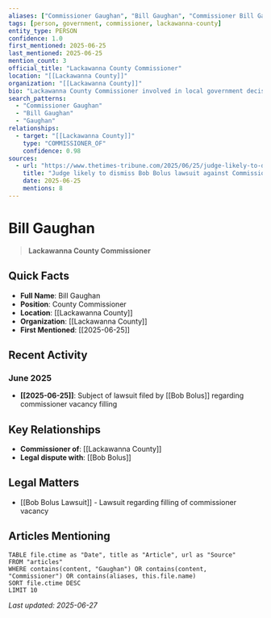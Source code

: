 ```yaml
---
aliases: ["Commissioner Gaughan", "Bill Gaughan", "Commissioner Bill Gaughan"]
tags: [person, government, commissioner, lackawanna-county]
entity_type: PERSON
confidence: 1.0
first_mentioned: 2025-06-25
last_mentioned: 2025-06-25
mention_count: 3
official_title: "Lackawanna County Commissioner"
location: "[[Lackawanna County]]"
organization: "[[Lackawanna County]]"
bio: "Lackawanna County Commissioner involved in local government decisions"
search_patterns:
  - "Commissioner Gaughan"
  - "Bill Gaughan"
  - "Gaughan"
relationships:
  - target: "[[Lackawanna County]]"
    type: "COMMISSIONER_OF"
    confidence: 0.98
sources:
  - url: "https://www.thetimes-tribune.com/2025/06/25/judge-likely-to-dismiss-bob-bolus-lawsuit-against-commissioner-bill-gaughan/"
    title: "Judge likely to dismiss Bob Bolus lawsuit against Commissioner Bill Gaughan"
    date: 2025-06-25
    mentions: 8
---
```


# Bill Gaughan

> **Lackawanna County Commissioner**

## Quick Facts
- **Full Name**: Bill Gaughan
- **Position**: County Commissioner
- **Location**: [[Lackawanna County]]
- **Organization**: [[Lackawanna County]]
- **First Mentioned**: [[2025-06-25]]

## Recent Activity

### June 2025
- **[[2025-06-25]]**: Subject of lawsuit filed by [[Bob Bolus]] regarding commissioner vacancy filling

## Key Relationships

- **Commissioner of**: [[Lackawanna County]]
- **Legal dispute with**: [[Bob Bolus]]

## Legal Matters

- [[Bob Bolus Lawsuit]] - Lawsuit regarding filling of commissioner vacancy

## Articles Mentioning

```dataview
TABLE file.ctime as "Date", title as "Article", url as "Source"
FROM "articles"
WHERE contains(content, "Gaughan") OR contains(content, "Commissioner") OR contains(aliases, this.file.name)
SORT file.ctime DESC
LIMIT 10
```

*Last updated: 2025-06-27*